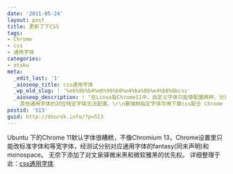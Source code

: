 ```yaml
---
date: '2011-05-24'
layout: post
title: 更新了下CSS
tags:
- Chrome
- css
- 通用字体
categories:
- otaku
meta:
  _edit_last: '1'
  _aioseop_title: css通用字体
  _wp_old_slug: ! '%e6%9b%b4%e6%96%b0%e4%ba%86%e4%b8%8bcss'
  _aioseop_description: ! "在Linux版Chrome11中，自定义字体只能够配置两种，分别是标准字体和宽度固定的字体，经测试分别对应Fantasy和Monospace，
    其他通用字体的对应特定字体无法配置。\r\n要强制指定字体可用下面css配合 Chrome Stylist 实现。但会覆盖其他所有字体。"
postid: '513'
guid: http://dourok.info/?p=513
---
```

Ubuntu 下的Chrome 11默认字体很糟糕，不像Chromium
13，Chrome设置里只能改标准字体和等宽字体，经测试分别对应通用字体的fantasy(同未声明)和monospace。
无奈下添加了对文泉驿微米黑和微软雅黑的优先权。
详细整理于此：[css通用字体](http://dourok.info/wiki/doku.php/%E7%BC%96%E7%A0%81/css/css%E9%80%9A%E7%94%A8%E5%AD%97%E4%BD%93)
